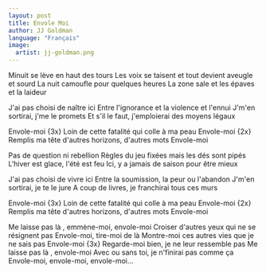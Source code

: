 ```yaml
---
layout: post
title: Envole Moi
author: JJ Goldman
language: "Français"
image:
  artist: jj-goldman.png
---
```

Minuit se lève en haut des tours
Les voix se taisent et tout devient aveugle et sourd
La nuit camoufle pour quelques heures
La zone sale et les épaves et la laideur

J'ai pas choisi de naître ici
Entre l'ignorance et la violence et l'ennui
J'm'en sortirai, j'me le promets
Et s'il le faut, j'emploierai des moyens légaux

Envole-moi {3x}
Loin de cette fatalité qui colle à  ma peau
Envole-moi {2x}
Remplis ma tête d'autres horizons, d'autres mots
Envole-moi

Pas de question ni rebellion
Règles du jeu fixées mais les dés sont pipés
L'hiver est glace, l'été est feu
Ici, y a jamais de saison pour être mieux



J'ai pas choisi de vivre ici
Entre la soumission, la peur ou l'abandon
J'm'en sortirai, je te le jure
A coup de livres, je franchirai tous ces murs

Envole-moi {3x}
Loin de cette fatalité qui colle à  ma peau
Envole-moi {2x}
Remplis ma tête d'autres horizons, d'autres mots
Envole-moi

Me laisse pas là , emmène-moi, envole-moi
Croiser d'autres yeux qui ne se résignent pas
Envole-moi, tire-moi de là
Montre-moi ces autres vies que je ne sais pas
Envole-moi {3x}
Regarde-moi bien, je ne leur ressemble pas
Me laisse pas là , envole-moi
Avec ou sans toi, je n'finirai pas comme ça
Envole-moi, envole-moi, envole-moi...
